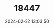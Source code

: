 ---
title: "18447"
category: "Pseudantechinus mimulus"
draft: false
date: 2024-02-22 13:03:50
languages:
  English: ["Carpentarian Pseudantechinus", "Carpentarian Antechinus"]
  French: ["Souris Marsupiale Des Termitiéres"]
---